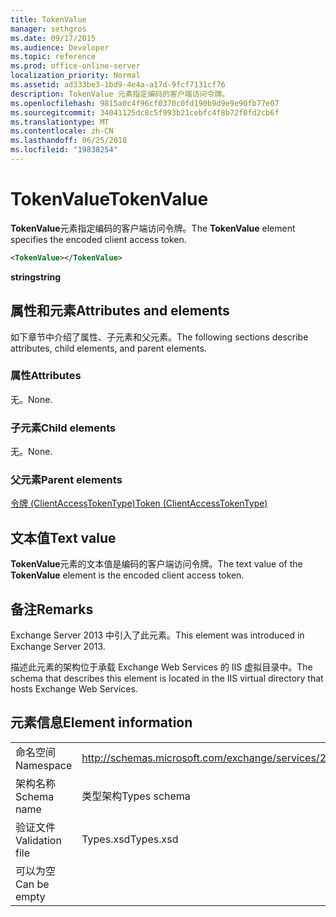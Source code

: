 ```yaml
---
title: TokenValue
manager: sethgros
ms.date: 09/17/2015
ms.audience: Developer
ms.topic: reference
ms.prod: office-online-server
localization_priority: Normal
ms.assetid: ad333be3-1bd9-4e4a-a17d-9fcf7131cf76
description: TokenValue 元素指定编码的客户端访问令牌。
ms.openlocfilehash: 9815a0c4f96cf0370c0fd190b9d9e9e90fb77e07
ms.sourcegitcommit: 34041125dc8c5f993b21cebfc4f8b72f0fd2cb6f
ms.translationtype: MT
ms.contentlocale: zh-CN
ms.lasthandoff: 06/25/2018
ms.locfileid: "19838254"
---
```

# <a name="tokenvalue"></a><span data-ttu-id="c5426-103">TokenValue</span><span class="sxs-lookup"><span data-stu-id="c5426-103">TokenValue</span></span>

<span data-ttu-id="c5426-104">**TokenValue**元素指定编码的客户端访问令牌。</span><span class="sxs-lookup"><span data-stu-id="c5426-104">The **TokenValue** element specifies the encoded client access token.</span></span> 
  
```XML
<TokenValue></TokenValue>
```

 <span data-ttu-id="c5426-105">**string**</span><span class="sxs-lookup"><span data-stu-id="c5426-105">**string**</span></span>
## <a name="attributes-and-elements"></a><span data-ttu-id="c5426-106">属性和元素</span><span class="sxs-lookup"><span data-stu-id="c5426-106">Attributes and elements</span></span>

<span data-ttu-id="c5426-107">如下章节中介绍了属性、子元素和父元素。</span><span class="sxs-lookup"><span data-stu-id="c5426-107">The following sections describe attributes, child elements, and parent elements.</span></span>
  
### <a name="attributes"></a><span data-ttu-id="c5426-108">属性</span><span class="sxs-lookup"><span data-stu-id="c5426-108">Attributes</span></span>

<span data-ttu-id="c5426-109">无。</span><span class="sxs-lookup"><span data-stu-id="c5426-109">None.</span></span>
  
### <a name="child-elements"></a><span data-ttu-id="c5426-110">子元素</span><span class="sxs-lookup"><span data-stu-id="c5426-110">Child elements</span></span>

<span data-ttu-id="c5426-111">无。</span><span class="sxs-lookup"><span data-stu-id="c5426-111">None.</span></span>
  
### <a name="parent-elements"></a><span data-ttu-id="c5426-112">父元素</span><span class="sxs-lookup"><span data-stu-id="c5426-112">Parent elements</span></span>

[<span data-ttu-id="c5426-113">令牌 (ClientAccessTokenType)</span><span class="sxs-lookup"><span data-stu-id="c5426-113">Token (ClientAccessTokenType)</span></span>](token-clientaccesstokentype.md)
  
## <a name="text-value"></a><span data-ttu-id="c5426-114">文本值</span><span class="sxs-lookup"><span data-stu-id="c5426-114">Text value</span></span>

<span data-ttu-id="c5426-115">**TokenValue**元素的文本值是编码的客户端访问令牌。</span><span class="sxs-lookup"><span data-stu-id="c5426-115">The text value of the **TokenValue** element is the encoded client access token.</span></span> 
  
## <a name="remarks"></a><span data-ttu-id="c5426-116">备注</span><span class="sxs-lookup"><span data-stu-id="c5426-116">Remarks</span></span>

<span data-ttu-id="c5426-117">Exchange Server 2013 中引入了此元素。</span><span class="sxs-lookup"><span data-stu-id="c5426-117">This element was introduced in Exchange Server 2013.</span></span>
  
<span data-ttu-id="c5426-118">描述此元素的架构位于承载 Exchange Web Services 的 IIS 虚拟目录中。</span><span class="sxs-lookup"><span data-stu-id="c5426-118">The schema that describes this element is located in the IIS virtual directory that hosts Exchange Web Services.</span></span>
  
## <a name="element-information"></a><span data-ttu-id="c5426-119">元素信息</span><span class="sxs-lookup"><span data-stu-id="c5426-119">Element information</span></span>

|||
|:-----|:-----|
|<span data-ttu-id="c5426-120">命名空间</span><span class="sxs-lookup"><span data-stu-id="c5426-120">Namespace</span></span>  <br/> |http://schemas.microsoft.com/exchange/services/2006/types  <br/> |
|<span data-ttu-id="c5426-121">架构名称</span><span class="sxs-lookup"><span data-stu-id="c5426-121">Schema name</span></span>  <br/> |<span data-ttu-id="c5426-122">类型架构</span><span class="sxs-lookup"><span data-stu-id="c5426-122">Types schema</span></span>  <br/> |
|<span data-ttu-id="c5426-123">验证文件</span><span class="sxs-lookup"><span data-stu-id="c5426-123">Validation file</span></span>  <br/> |<span data-ttu-id="c5426-124">Types.xsd</span><span class="sxs-lookup"><span data-stu-id="c5426-124">Types.xsd</span></span>  <br/> |
|<span data-ttu-id="c5426-125">可以为空</span><span class="sxs-lookup"><span data-stu-id="c5426-125">Can be empty</span></span>  <br/> ||
   

